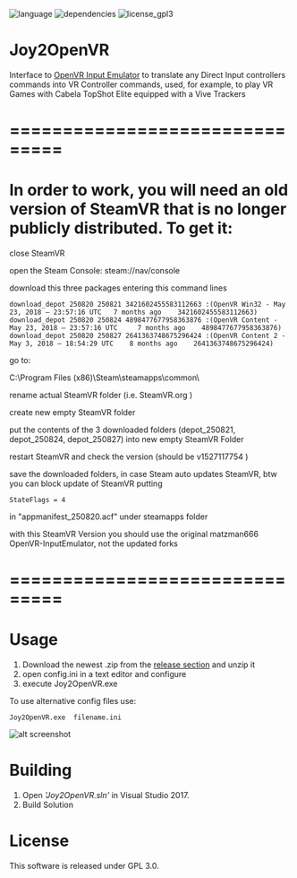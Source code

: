 ![language](https://img.shields.io/badge/Language-C%2B%2B-green.svg)  ![dependencies](https://img.shields.io/badge/Dependencies-SFML%202.5.0-green.svg)  ![license_gpl3](https://img.shields.io/badge/License-GPL%203.0-green.svg)
# Joy2OpenVR

Interface to [OpenVR Input Emulator](https://github.com/matzman666/OpenVR-InputEmulator) to translate any Direct Input controllers commands into VR Controller commands, used, for example, to play VR Games with Cabela TopShot Elite equipped with a Vive Trackers

# ===============================
# In order to work, you will need an old version of SteamVR that is no longer publicly distributed. To get it:

close SteamVR

open the Steam Console: steam://nav/console

download this three packages entering this command lines

```
download_depot 250820 250821 3421602455583112663 :(OpenVR Win32 - May 23, 2018 – 23:57:16 UTC 	7 months ago 	3421602455583112663)
download_depot 250820 250824 4898477677958363876 :(OpenVR Content - May 23, 2018 – 23:57:16 UTC 	7 months ago 	4898477677958363876)
download_depot 250820 250827 2641363748675296424 :(OpenVR Content 2 - May 3, 2018 – 18:54:29 UTC 	8 months ago 	2641363748675296424)
```

go to: 

C:\Program Files (x86)\Steam\steamapps\common\

rename actual SteamVR folder (i.e. SteamVR.org )

create new empty SteamVR folder

put the contents of the 3 downloaded folders (depot_250821, depot_250824, depot_250827) into new empty SteamVR Folder

restart SteamVR and check the version (should be v1527117754 )

save the downloaded folders, in case Steam auto updates SteamVR, btw you can block update of SteamVR putting 

```
StateFlags = 4

```
in "appmanifest_250820.acf" under steamapps folder

with this SteamVR Version you should use the original matzman666 OpenVR-InputEmulator, not the updated forks

# ===============================


# Usage

1. Download the newest .zip from the [release section](https://github.com/mmorselli/Joy2OpenVR/releases) and unzip it
2. open config.ini in a text editor and configure
3. execute Joy2OpenVR.exe

To use alternative config files use:

```
Joy2OpenVR.exe  filename.ini
```

![alt screenshot](https://github.com/mmorselli/Joy2OpenVR/blob/master/assets/screenshot.png)


# Building
1. Open *'Joy2OpenVR.sln'* in Visual Studio 2017.
2. Build Solution

# License

This software is released under GPL 3.0.
